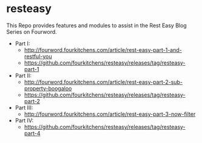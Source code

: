 # resteasy
This Repo provides features and modules to assist in the Rest Easy Blog Series on Fourword.

* Part I: 
  * http://fourword.fourkitchens.com/article/rest-easy-part-1-and-restful-you
  * https://github.com/fourkitchens/resteasy/releases/tag/resteasy-part-1
* Part II:
  * http://fourword.fourkitchens.com/article/rest-easy-part-2-sub-property-boogaloo
  * https://github.com/fourkitchens/resteasy/releases/tag/resteasy-part-2
* Part III:
  * http://fourword.fourkitchens.com/article/rest-easy-part-3-now-filter
* Part IV:
  * https://github.com/fourkitchens/resteasy/releases/tag/resteasy-part-4

